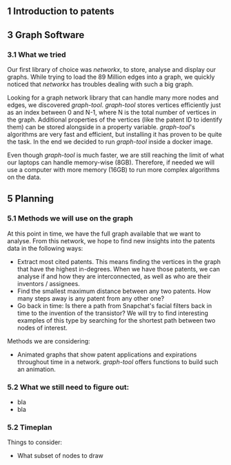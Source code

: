 ## 1 Introduction to patents


## 3 Graph Software

### 3.1 What we tried
Our first library of choice was *networkx*, to store, analyse and display our graphs. While trying to load the 89 Million edges into a graph, we quickly noticed that *networkx* has troubles dealing with such a big graph.

Looking for a graph network library that can handle many more nodes and edges, we discovered *graph-tool*. *graph-tool* stores vertices efficiently just as an index between 0 and N-1, where N is the total number of vertices in the graph. Additional properties of the vertices (like the patent ID to identify them) can be stored alongside in a property variable. *graph-tool*'s algorithms are very fast and efficient, but installing it has proven to be quite the task. In the end we decided to run *graph-tool* inside a docker image.

Even though *graph-tool* is much faster, we are still reaching the limit of what our laptops can handle memory-wise (8GB). Therefore, if needed we will use a computer with more memory (16GB) to run more complex algorithms on the data.


## 5 Planning

### 5.1 Methods we will use on the graph
At this point in time, we have the full graph available that we want to analyse. From this network, we hope to find new insights into the patents data in the following ways:

- Extract most cited patents. This means finding the vertices in the graph that have the highest in-degrees. When we have those patents, we can analyse if and how they are interconnected, as well as who are their inventors / assignees.
- Find the smallest maximum distance between any two patents. How many steps away is any patent from any other one?
- Go back in time: Is there a path from Snapchat's facial filters back in time to the invention of the transistor? We will try to find interesting examples of this type by searching for the shortest path between two nodes of interest.


Methods we are considering:

- Animated graphs that show patent applications and expirations throughout time in a network. *graph-tool* offers functions to build such an animation.





### 5.2 What we still need to figure out:

- bla
- bla


### 5.2 Timeplan







Things to consider:

- What subset of nodes to draw
